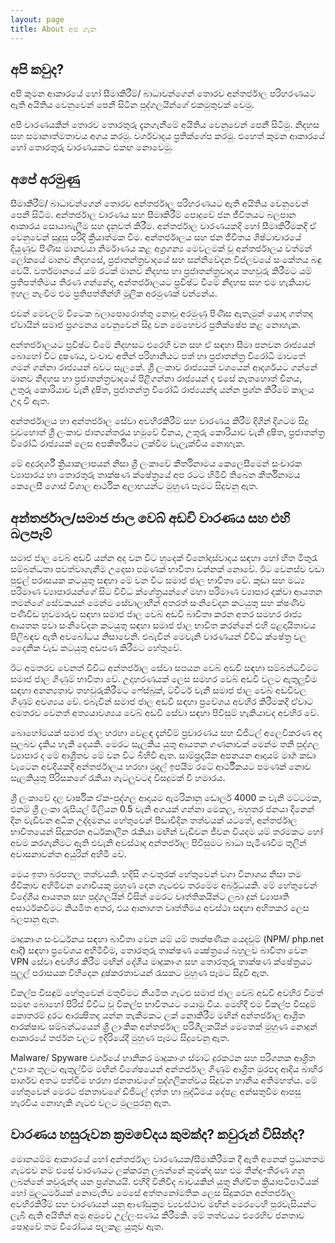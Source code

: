 ```yaml
---
layout: page
title: About අප ගැන 
---
```



## අපි කවුද?
අපි කුමන ආකාරයේ හෝ සීමාකිරීම්/ බාධාවන්ගෙන් තොරව අන්තර්ජාල පරිහරණයට ඇති අයිතිය වෙනුවෙන් පෙනී සිටින පුද්ගලයින්ගේ එකමුතුවක් වෙමු.

අපි වාරණයකින් තොරව තොරතුරු දැනගැනීමේ අයිතිය වෙනුවෙන් ‌පෙනී සිටිමු. නිදහස සහ සමානාත්මතාවය අගය කරමු. වර්ගවාදය ප්‍රතික්ශේප කරමු. එහෙත් කුමන ආකාරයේ හෝ තොරතුරු වාරණයකට එකඟ නොවෙමු.

## අපේ අරමුණු
සීමාකිරීම්/ බාධාවන්ගෙන් තොරව අන්තර්ජාල පරිහරණයට ඇති අයිතිය වෙනුවෙන් පෙනී සිටීම.
අන්තර්ජාල වාරණය සහ සීමාකිරීම් පොදුවේ ජන ජීවිතයට බලපාන ආකාරය සොයාබැලීම සහ දැනුවත් කිරීම.
අන්තර්ජාල වාරණයකදි හෝ සීමාකිරීමකදි ඒ වෙනුවෙන් සුදුසු පරිදි ක්‍රියාත්මක වීම.
අන්තර්ජාලය සහ ජන ජීවිතය
ශිෂ්ටාචාරයේ දියුණුව පිණිස මානවයා නිර්මාණය කළ අග්‍රගන්‍ය මෙවලමක් වූ අන්තර්ජාලය වත්මන් ලෝකයේ මානව නිදහසේ, ප්‍රජාතන්ත්‍රවාදයේ සහ සන්නිවේදන විප්ලවයේ සංකේතය බඳු වෙයි. වර්තමානයේ යම් රටක් මානව නිදහස හා ප්‍රජාතන්ත්‍රවාදය තහවුරු කිරීමට යම් ප්‍රතිපත්තිමය තීරණ ගන්නේද, අන්තර්ජාලයට ප්‍රවිෂ්ට වීමේ නිදහස සහ එම හැකියාව ඉහල නැංවීම එම ප්‍රතිපත්තීන්හි මූලික අරමුණක් වන්නේය.

එවන් මෙවලම් විටෙක බලාපොරොත්තු නොවූ අරමුණු පිණිස ඇතැමුන් යොදා ගත්තද ඒවායින් සමාජ ප්‍රගමනය වෙනුවෙන් සිදු වන මෙහෙවර ප්‍රතික්ෂේප කළ නොහැක.

අන්තර්ජාලයට ප්‍රවිෂ්ට වීමේ නිදහසට එරෙහි වන සහ ඒ සඳහා සීමා පනවන රාජ්‍යයන් බොහෝ විට දුෂණය, වංචාව අතින් පරිහානියට පත් හා ප්‍රජාතන්ත්‍ර විරෝධී මාවතේ ගමන් ගන්නා රාජ්‍යයන් බවට සැලකේ. ශ්‍රී ලංකාව රාජ්‍යයක් වශයෙන් ආදර්ශයට ගන්නේ මානව නිදහස හා ප්‍රජාතන්ත්‍රවාදයේ පිළිගන්නා රාජ්‍යයන් ද එසේ නැතහොත් චීනය, උතුරු කොරියාව වැනි දුෂිත, ප්‍රජාතන්ත්‍ර විරෝධී රාජ්‍යයන්ද යන්න ප්‍රශ්න කිරීමේ කාලය උදා වී ඇත.

අන්තර්ජාලය හා අන්තර්ජාල සේවා අවහිරකිරීම් සහ වාරණය කිරීම් දිගින් දිගටම සිදු වුවහොත් ශ්‍රී ලංකාව ජාත්‍යන්තරය හමුවේ චීනය, උතුරු කොරියාව වැනි දුෂිත, ප්‍රජාතන්ත්‍ර විරෝධී රාජ්‍යයක් ලෙස අපකීර්තියට ලක්වීම වැලැක්විය නොහැක.

මේ අදුරදර්ශී ක්‍රියාකලාපයන් නිසා ශ්‍රී ලංකාවේ කීර්තිනාමය කෙලෙසීමෙන් සංචාරක ව්‍යාපාරය හා තොරතුරු තාක්ෂණ ක්ෂේත්‍රයේ අප රටට හිමිවී තිබෙන කීර්තිනාමය කෙලෙසී ගොස් විශාල ආර්ථික අලාභයන්ට මුහුණ පෑමට සිදුවනු ඇත.

## අන්තර්ජාල/සමාජ ජාල වෙබ් අඩවි වාරණය සහ එහි බලපෑම්
සමාජ ජාල වෙබ් අඩවි යන්න අද වන විට හුදෙක් විනෝදාස්වාදය සඳහා හෝ හිත මිතුරැ සම්බන්ධතා පවත්වාගැනීම උදෙසා පමණක් භාවිතා වන්නක් නොවේ. ඊට වෙනස්ව වඩා පුළුල් පරාසයක කටයුතු සඳහා මේ වන විට සමාජ ජාල භාවිතා වේ. කුඩා සහ මධ්‍ය පරිමාණ ව්‍යාපාරයන්ගේ සිට විවිධ ක්ශේත්‍රයන්ගේ මහා පරිමාණ ව්‍යාපාර දක්වා ආයතන තමන්ගේ සේවකයන් මෙන්ම සේවාලාභීන් අතරත් සංනිවේදන කටයුතු සහ ක්ෂණිව පණිවිඩ හුවමාරුව සඳහා සමාජ ජාල වෙබ් අඩවි බාවිතා කරන අතර සමහර රාජ්‍ය ආයතන පවා සංනිවේදන කටයුතු සඳහා සමාජ ජාල භාවිත කරන්නේ එහි ඵළදායිතාවය පිලිබඳව ඇති අවබෝධය නිසාවෙනි. එබැවින් මෙවැනි වාරණයන් විවිධ ක්ෂේත්‍ර වල දෛනික වැඩ කටයුතු අඩපණ කිරීමට හේතුවේ.

ඊට අමතරව වෙනත් විවිධ අන්තර්ජාල සේවා සපයන වෙබ් අඩවි සඳහා සම්බන්ධවීමට සමාජ ජාල ගිණුම් භාවිතා වේ. උදාහරණයක් ලෙස සමහර වෙබ් අඩවි වලට ඇතුලුවීම සඳහා අනන්‍යතාව තහවුරුකිරීමට ෆේස්බුක්, ට්විටර් වැනි සමාජ ජාල වෙබ් අඩවිවල ගිණුම් අවශ්‍යය වේ. එබැවින් සමාජ ජාල අඩවි සඳහා ප්‍රවේශය අවහිර කිරීමකදි ‌ඒවාට අමතරව වෙනත් අත්‍යයාවශ්‍යය වෙබ් අඩවි සේවා සඳහා පිවිසුම් හැකියාවද අවහිර වේ.

බොහෝමයක් සමාජ ජාල හරහා වෙළඳ දැන්වීම් ප්‍රචාරණය සහ ඩිජිටල් අලෙවිකරණ අද සුලබව දැකිය හැකි දෙයකි. මෙරට සැලකිය යුතු ආයතන ගණනාවක් මෙන්ම තනි පුද්ගල ව්‍යාපාර ද මේ ආශ්‍රීතව මේ වන විට බිහිවී ඇත. සාම්ප්‍රදායික අපනයන ආදායම් මාර්‍ග කඩා වැටෙන අවදියකදි අන්තර්ජාලය හරහා මුදල් ඉපයීම රටේ ආර්ථීකයට පමණක් නොව සැලකියුතු පිරිසකගේ රැකියා ගැටලුවටද විසදුමක් වී හමාරය.

ශ්‍රී ලංකාවේ දල වාර්ෂික ඒක-පුද්ගල ආදායම ඇමරිකානු ඩොලර් 4000 ක වැනි මට්ටමක, එනම් ශ්‍රී ලංකා රුපියල් මිලියන 0.5 වැනි අගයක් ගන්නා මෙකල, බහුතර ජනයා දිනෙන් දින වැඩිවන අධික උද්දමනය හේතුවෙන් පීඩාවිදින තත්වයක් යටතේ, අන්තර්ජාල භාවිතයෙන් සිදුකරන අර්ධකාලීන රැකියා මඟින් වැඩිවන ජීවන වියදම යම් තරමකට හෝ අවම කරගැනීමට ඇති එවැනි අවස්ථාද අන්තර්ජාල පිවිසුමට බාධා පැමිණවීම තුලින් අවාසනාවන්ත අයුරින් අහිමි වේ.

මෙය ඉතා බරපතල තත්වයකි. හදිසි ගංවතුරක් හේතුවෙන් වගා විනාශය නිසා තම ජීවිකාව අහිමිවන ගොවියකු මුහුණ දෙන ගැටළුව තරමේම අර්බුධයකි. මේ හේතුවෙන් විදේශීය ආයතන සහ පුද්ගලයින් විසින් මෙරට වෘත්තිකයින්ට ලබා දුන් ව්‍යාපෘති අසාර්ථකවීමට නියමිත අතර, එය ආනාගත වෘත්තීමය අවස්ථා සඳහා අහිතකර ලෙස බලපානු ඇත.

මෘදුකාංග සංවර්ධනය සඳහා බාවිතා වෙන යම් යම් තාක්ෂණික යෙදවුම් (NPM/ php.net ආදි) සඳහා ප්‍රවේශය අහිමිවීම, තොරතුරු තාක්ෂණ ක්‍ෂේත්‍රයේ බහුලව බාවිතා වෙන VPN සේවා අවහිර කිරීම මඟින් දේශීය මෘදුකාංග සහ තොරතුරු තාක්ෂණ ක්ෂේත්‍රයට පුලුල් පරාසයක විහිදෙන දුෂ්කරතාවයන් රැසකට මුහුණ පෑමට සිදුවී ඇත.

විකල්ප විසඳුම් හේතුවෙන් මතුවීමට නියමිත ගැටළු
සමාජ ජාල වෙබ් අඩවි අවහිර වීමත් සමඟ බොහෝ පිරිස් විවිධ වූ විකල්ප භාවිතයට යොමු විය. මෙහිදී එම විකල්ප විසදුම් කොතරම් දුරට ආරක්‍ෂිතද යන්න තැකීමකට ලක් නොකිරීම මඟින් අන්තර්ජාල ආශ්‍රිත ආරක්ෂාව සම්බන්ධයෙන් ශ්‍රී ලාංකික අන්තර්ජාල පරිශීලකයින් මෙතෙක් මුහුණ නොදුන් ආකාරයේ තර්ජන වලට ඉදිරියේදී මුහුණ පෑමට සිදුවෙනු ඇත.

Malware/ Spyware වර්ගයේ හානිකර මෘදුකාංග ස්මාට් දුරකථන සහ පරිගනක ආශ්‍රිත උපාංග තුලට ඇතුල්වීම මඟින් විශේෂයෙන් අන්තර්ජාල ගිණුම් ආශ්‍රිත මුරපද ආදිය බාහිර පාර්ශව අතට පත්වීම හරහා ජනතාවගේ පුද්ගලිකත්වය සිදුවන හානිය අතිමහත්ය. මේ හේතුවෙන් මෙරට ජනතාවගේ ඩිජිටල් දත්ත හා බුද්ධිමය දේපළ අන්සතුවීම ආපසු හැරවිය නොහැකි ගැටළු වලට මුලපුරනු ඇත.

## වාරණය හසුරුවන ක්‍රමවේදය කුමක්ද? කවුරුන් විසින්ද?
මොනයම්ම ආකාරයේ හෝ අන්තර්ජාල වාරණයක/සීමාකිරීමක දී ඇති අනෙක් ප්‍රධානතම ගැටළුව නම් එසේ වාරණයට ලක්කරනු ලබන්නේ කුමක්ද සහ එම තීන්දු-තීරණ ගනු ලබන්නේ කවුරුන්ද යන ප්‍රශ්නයයි. එහිදි විනිවිද බාවයකින් යුතු නිශ්චිත ක්‍රියාපටිපාටියක් හෝ මූලධර්මයක් නොමැතිව මෙසේ අත්තනෝමතික ලෙස සිදුකරන අන්තර්ජාල අවහිරකිරීම් සහ වාරණයන් යනු ආණ්ඩුක්‍රම ව්‍යවස්ථාව මඟින් මෙරටෙහි පුරවැසියන්ට ලැබී ඇති අයිතීන් අමු අමුවේ උල්ලංඝණය කිරීමකි. මේ තත්වයට එරෙහිව ජනතාව පොදුවේ තම විරෝධය පලකළ යුතුව ඇත.
